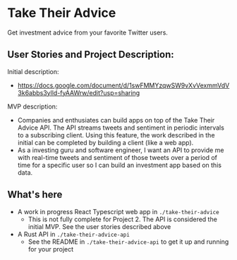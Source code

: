 # Take Their Advice

Get investment advice from your favorite Twitter users.

## User Stories and Project Description:

Initial description:

- https://docs.google.com/document/d/1swFMMYzqwSW9vXvVexmmVdV3k6abbs3ylld-fyAAWrw/edit?usp=sharing

MVP description:

- Companies and enthusiates can build apps on top of the Take Their Advice API. The API streams tweets and sentiment in periodic intervals to a subscribing client. Using this feature, the work described in the initial can be completed by building a client (like a web app).
- As a investing guru and software engineer, I want an API to provide me with real-time tweets and sentiment of those tweets over a period of time for a specific user so I can build an investment app based on this data.

## What's here

- A work in progress React Typescript web app in `./take-their-advice`
  - This is not fully complete for Project 2. The API is considered the initial MVP. See the user stories described above
- A Rust API in `./take-their-advice-api`
  - See the README in `./take-their-advice-api` to get it up and running for your project
